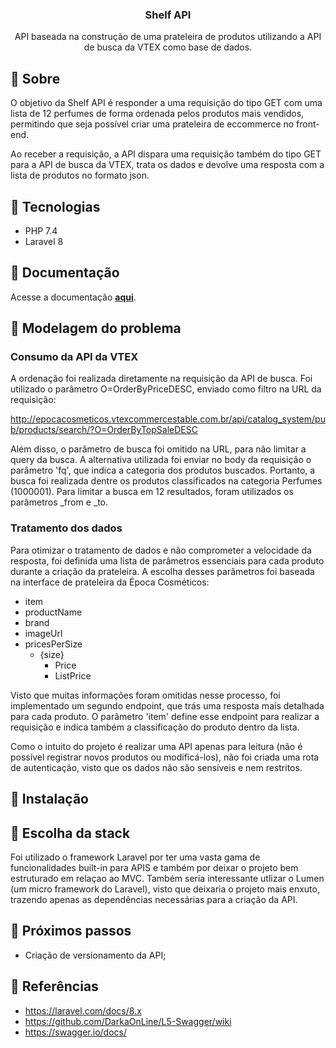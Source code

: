 <h3 align="center">Shelf API</h3>

<p align="center">
   API baseada na construção de uma prateleira de produtos utilizando a API de busca da VTEX como base de dados.
</p>

## :pushpin: Sobre

O objetivo da Shelf API é responder a uma requisição do tipo GET com uma lista de 12 perfumes de forma ordenada pelos produtos mais vendidos, permitindo que seja possível criar uma prateleira de eccommerce no front-end.

Ao receber a requisição, a API dispara uma requisição também do tipo GET para a API de busca da VTEX, trata os dados e devolve uma resposta com a lista de produtos no formato json.

## :pushpin: Tecnologias
- PHP 7.4
- Laravel 8

## :pushpin: Documentação
Acesse a documentação <b><a href="http://shelf-api-challenge.herokuapp.com/api/docs">aqui</a></b>.

## :pushpin: Modelagem do problema
### Consumo da API da VTEX

A ordenação foi realizada diretamente na requisição da API de busca. Foi utilizado o parâmetro O=OrderByPriceDESC, enviado como filtro na URL da requisição:

http://epocacosmeticos.vtexcommercestable.com.br/api/catalog_system/pub/products/search/?O=OrderByTopSaleDESC

Além disso, o parâmetro de busca foi omitido na URL, para não limitar a query da busca. A alternativa utilizada foi enviar no body da requisição o parâmetro 'fq', que indica a categoria dos produtos buscados. Portanto, a busca foi realizada dentre os produtos classificados na categoria Perfumes (1000001).
Para limitar a busca em 12 resultados, foram utilizados os parâmetros _from e _to.

### Tratamento dos dados
Para otimizar o tratamento de dados e não comprometer a velocidade da resposta, foi definida uma lista de parâmetros essenciais para cada produto durante a criação da prateleira. A escolha desses parâmetros foi baseada na interface de prateleira da Época Cosméticos:

- item
- productName
- brand
- imageUrl
- pricesPerSize
  - {size}
      - Price
      - ListPrice

Visto que muitas informações foram omitidas nesse processo, foi implementado um segundo endpoint, que trás uma resposta mais detalhada para cada produto. O parâmetro 'item' define esse endpoint para realizar a requisição e indica também a classificação do produto dentro da lista.

Como o intuito do projeto é realizar uma API apenas para leitura (não é possível registrar novos produtos ou modificá-los), não foi criada uma rota de autenticação, visto que os dados não são sensíveis e nem restritos.

## :pushpin: Instalação

## :pushpin: Escolha da stack

Foi utilizado o framework Laravel por ter uma vasta gama de funcionalidades built-in para APIS e também por deixar o projeto bem estruturado em relaçao ao MVC. Também seria interessante utlizar o Lumen (um micro framework do Laravel), visto que deixaria o projeto mais enxuto, trazendo apenas as dependências necessárias para a criação da API.

## :pushpin: Próximos passos
- Criação de versionamento da API;

## :pushpin: Referências
- https://laravel.com/docs/8.x
- https://github.com/DarkaOnLine/L5-Swagger/wiki
- https://swagger.io/docs/
